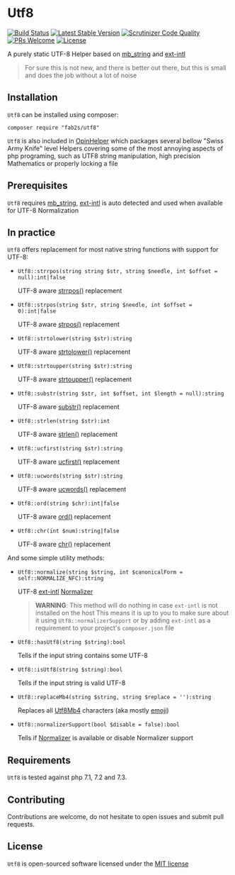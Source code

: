 # Utf8

[![Build Status](https://travis-ci.org/fab2s/Utf8.svg?branch=master)](https://travis-ci.org/fab2s/Utf8) [![Latest Stable Version](https://poser.pugx.org/fab2s/utf8/v/stable)](https://packagist.org/packages/fab2s/utf8) [![Scrutinizer Code Quality](https://scrutinizer-ci.com/g/fab2s/Utf8/badges/quality-score.png?b=master)](https://scrutinizer-ci.com/g/fab2s/Utf8/?branch=master) [![PRs Welcome](https://img.shields.io/badge/PRs-welcome-brightgreen.svg?style=flat)](http://makeapullrequest.com) [![License](https://poser.pugx.org/fab2s/utf8/license)](https://packagist.org/packages/fab2s/utf8)

A purely static UTF-8 Helper based on [mb_string](https://php.net/mb_string) and [ext-intl](https://php.net/intl)

> For sure this is not new, and there is better out there, but this is small and does the job without a lot of noise

## Installation

`Utf8` can be installed using composer:

```
composer require "fab2s/utf8"
```

`Utf8` is also included in [OpinHelper](https://github.com/fab2s/OpinHelpers) which packages several bellow "Swiss Army Knife" level Helpers covering some of the most annoying aspects of php programing, such as UTF8 string manipulation, high precision Mathematics or properly locking a file

## Prerequisites

`Utf8` requires [mb_string](https://php.net/mb_string), [ext-intl](https://php.net/intl) is auto detected and used when available for UTF-8 Normalization

## In practice

`Utf8` offers replacement for most native string functions with support for UTF-8:

- `Utf8::strrpos(string string $str, string $needle, int $offset = null):int|false`
    
    UTF-8 aware [strrpos()](https://php.net/strrpos) replacement

- `Utf8::strpos(string $str, string $needle, int $offset = 0):int|false` 
    
    UTF-8 aware [strpos()](https://php.net/strpos) replacement

- `Utf8::strtolower(string $str):string`
    
    UTF-8 aware [strtolower()](https://php.net/strtolower) replacement

- `Utf8::strtoupper(string $str):string`
    
    UTF-8 aware [strtoupper()](https://php.net/strtoupper) replacement

- `Utf8::substr(string $str, int $offset, int $length = null):string`
    
    UTF-8 aware [substr()](https://php.net/substr) replacement

- `Utf8::strlen(string $str):int`
    
    UTF-8 aware [strlen()](https://php.net/strlen) replacement

- `Utf8::ucfirst(string $str):string`
    
    UTF-8 aware [ucfirst()](https://php.net/ucfirst) replacement

- `Utf8::ucwords(string $str):string`
    
    UTF-8 aware [ucwords()](https://php.net/ucwords) replacement

- `Utf8::ord(string $chr):int|false`
    
    UTF-8 aware [ord()](https://php.net/ord) replacement

- `Utf8::chr(int $num):string|false`
    
    UTF-8 aware [chr()](https://php.net/chr) replacement

And some simple utility methods:

- `Utf8::normalize(string $string, int $canonicalForm = self::NORMALIZE_NFC):string`
    
    UTF-8 [ext-intl](https://php.net/intl) [Normalizer](https://php.net/normalizer.normalize)
    > **WARNING**: This method will do nothing in case `ext-intl` is not installed on the host
    > This means it is up to you to make sure about it using `Utf8::normalizerSupport` 
    > or by adding `ext-intl` as a requirement to your project's `composer.json` file

- `Utf8::hasUtf8(string $string):bool`
    
    Tells if the input string contains some UTF-8

- `Utf8::isUtf8(string $string):bool`
    
    Tells if the input string is valid UTF-8

- `Utf8::replaceMb4(string $string, string $replace = ''):string`
    
    Replaces all [Utf8Mb4](https://stackoverflow.com/a/30074553/7630496) characters (aka mostly [emoji](https://en.wikipedia.org/wiki/Emoji))

- `Utf8::normalizerSupport(bool $disable = false):bool`
    
    Tells if [Normalizer](https://php.net/normalizer.normalize) is available or disable Normalizer support

## Requirements

`Utf8` is tested against php 7.1, 7.2 and 7.3.

## Contributing

Contributions are welcome, do not hesitate to open issues and submit pull requests.

## License

`Utf8` is open-sourced software licensed under the [MIT license](https://opensource.org/licenses/MIT)